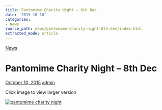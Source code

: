 ```yaml
---
title: Pantomime Charity Night – 8th Dec
date: '2015-10-10'
categories:
- News
source_path: news/pantomime-charity-night-8th-dec/index.html
extracted_mode: article
---
```

[News](category/news/)

# Pantomime Charity Night – 8th Dec

[October 10, 2015](news/pantomime-charity-night-8th-dec/) [admin](author/admin/)

Click image to view larger version

[![pantomime charity night](/assets/images/2015/11/charitypanto-186x300.jpg)](/assets/images/2015/11/charitypanto.jpg)
